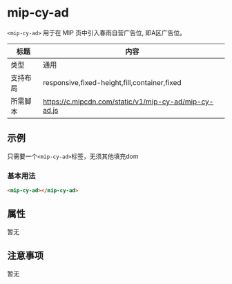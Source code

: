 # mip-cy-ad

`<mip-cy-ad>` 用于在 MIP 页中引入春雨自营广告位, 即A区广告位。

标题|内容
----|----
类型|通用
支持布局|responsive,fixed-height,fill,container,fixed
所需脚本|https://c.mipcdn.com/static/v1/mip-cy-ad/mip-cy-ad.js

## 示例

只需要一个`<mip-cy-ad>`标签，无须其他填充dom

### 基本用法

```html
<mip-cy-ad></mip-cy-ad>
```

## 属性

暂无

## 注意事项

暂无
